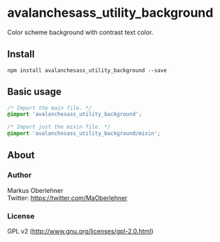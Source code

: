 # avalanchesass_utility_background
Color scheme background with contrast text color.

## Install
```
npm install avalanchesass_utility_background --save
```

## Basic usage
```css
/* Import the main file. */
@import 'avalanchesass_utility_background';

/* Import just the mixin file. */
@import 'avalanchesass_utility_background/mixin';
```

## About
### Author
Markus Oberlehner  
Twitter: https://twitter.com/MaOberlehner

### License
GPL v2 (http://www.gnu.org/licenses/gpl-2.0.html)
